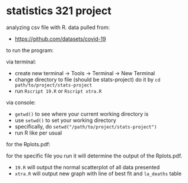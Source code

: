 # statistics 321 project
analyzing csv file with R. 
data pulled from: 
* https://github.com/datasets/covid-19

to run the program:

via terminal:

* create new terminal &#8594; Tools &#8594; Terminal &#8594; New Terminal
* change directory to file (should be stats-project) do it by `cd path/to/project/stats-project`
* run `Rscript 19.R` or `Rscript xtra.R`

via console:

* `getwd()` to see where your current working directory is
* use `setwd()` to set your working directory
* specifically, do `setwd("/path/to/project/stats-project")`
* run R like per usual


for the Rplots.pdf:

for the specific file you run it will determine the output of the Rplots.pdf. 

* `19.R` will output the normal scatterplot of all data presented
* `xtra.R` will output new graph with line of best fit and `la_deaths` table
